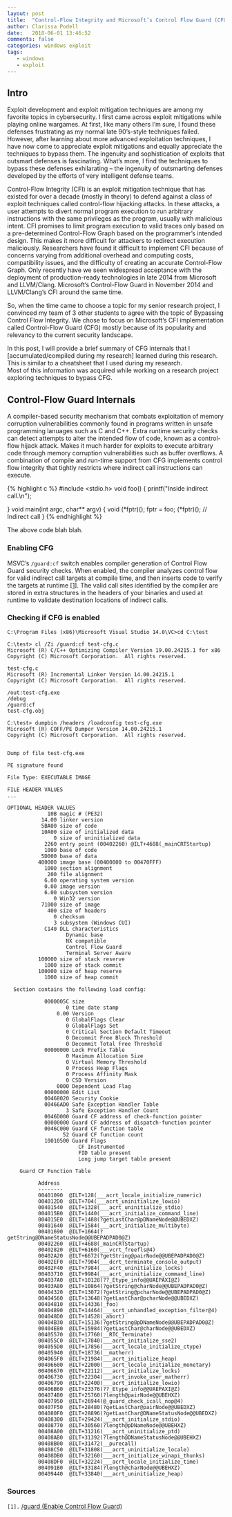 ```yaml
---
layout: post
title:  "Control-Flow Integrity and Microsoft’s Control Flow Guard (CFG)"
author: Clarissa Podell
date:   2018-06-01 13:46:52
comments: false
categories: windows exploit
tags:
   - windows
   - exploit
---
```


## Intro
Exploit development and exploit mitigation techniques are among my favorite topics in cybersecurity.  I first came across exploit mitigations while playing online wargames.  At first, like many others I’m sure, I found these defenses frustrating as my normal late 90’s-style techniques failed.  However, after learning about more advanced exploitation techniques, I have now come to appreciate exploit mitigations and equally appreciate the techniques to bypass them.  The ingenuity and sophistication of exploits that outsmart defenses is fascinating.  What’s more, I find the techniques to bypass these defenses exhilarating – the ingenuity of outsmarting defenses developed by the efforts of very intelligent defense teams.

Control-Flow Integrity (CFI) is an exploit mitigation technique that has existed for over a decade (mostly in theory) to defend against a class of exploit techniques called control-flow hijacking attacks.  In these attacks, a user attempts to divert normal program execution to run arbitrary instructions with the same privileges as the program, usually with malicious intent.  CFI promises to limit program execution to valid traces only based on a pre-determined Control-Flow Graph based on the programmer’s intended design.  This makes it more difficult for attackers to redirect execution maliciously.  Researchers have found it difficult to implement CFI because of concerns varying from additional overhead and computing costs, compatibility issues, and the difficulty of creating an accurate Control-Flow Graph.  Only recently have we seen widespread acceptance with the deployment of production-ready technologies in late 2014 from Microsoft and LLVM/Clang. Microsoft’s Control-Flow Guard in November 2014 and LLVM/Clang’s CFI around the same time.

So, when the time came to choose a topic for my senior research project, I convinced my team of 3 other students to agree with the topic of Bypassing Control Flow Integrity.  We chose to focus on Microsoft’s CFI implementation called Control-Flow Guard (CFG) mostly because of its popularity and relevancy to the current security landscape.

In this post, I will provide a brief summary of CFG internals that I [accumulated/compiled during my research] learned during this research.  This is similar to a cheatsheet that I used during my research.  
Most of this information was acquired while working on a research project exploring techniques to bypass CFG.  

## Control-Flow Guard Internals
A compiler-based security mechanism that combats exploitation of memory corruption vulnerabilities commonly found in programs written in unsafe programming lanuages such as C and C++.  Extra runtime security checks can detect attempts to alter the intended flow of code, known as a control-flow hijack attack.  Makes it much harder for exploits to execute arbitrary code through memory corruption vulnerabilities such as buffer overflows.
A combination of compile and run-time support from CFG implements control flow integrity that tightly restricts where indirect call instructions can execute.

{% highlight c %}
#include <stdio.h>
void foo() {
	printf("Inside indirect call.\n");

}
void main(int argc, char** argv) {
    void (*fptr)();
    fptr = foo;
	(*fptr)();     // Indirect call
}
{% endhighlight %}

The above code blah blah.

### Enabling CFG

MSVC’s `/guard:cf` switch enables compiler generation of Control Flow Guard security checks.  When enabled, the compiler analyzes control flow for valid indirect call targets at compile time, and then inserts code to verify the targets at runtime [[1]](https://msdn.microsoft.com/en-us/library/dn919635.aspx). The valid call sites identified by the compiler are stored in extra structures in the headers of your binaries and used at runtime to validate destination locations of indirect calls.

### Checking if CFG is enabled

```
C:\Program Files (x86)\Microsoft Visual Studio 14.0\VC>cd C:\test

C:\test> cl /Zi /guard:cf test-cfg.c
Microsoft (R) C/C++ Optimizing Compiler Version 19.00.24215.1 for x86
Copyright (C) Microsoft Corporation.  All rights reserved.

test-cfg.c
Microsoft (R) Incremental Linker Version 14.00.24215.1
Copyright (C) Microsoft Corporation.  All rights reserved.

/out:test-cfg.exe
/debug
/guard:cf
test-cfg.obj
```

```
C:\test> dumpbin /headers /loadconfig test-cfg.exe
Microsoft (R) COFF/PE Dumper Version 14.00.24215.1
Copyright (C) Microsoft Corporation.  All rights reserved.


Dump of file test-cfg.exe

PE signature found

File Type: EXECUTABLE IMAGE

FILE HEADER VALUES
...

OPTIONAL HEADER VALUES
             10B magic # (PE32)
           14.00 linker version
           5BA00 size of code
           10A00 size of initialized data
               0 size of uninitialized data
            2260 entry point (00402260) @ILT+4688(_mainCRTStartup)
            1000 base of code
           5D000 base of data
          400000 image base (00400000 to 00470FFF)
            1000 section alignment
             200 file alignment
            6.00 operating system version
            0.00 image version
            6.00 subsystem version
               0 Win32 version
           71000 size of image
             400 size of headers
               0 checksum
               3 subsystem (Windows CUI)
            C140 DLL characteristics
                   Dynamic base
                   NX compatible
                   Control Flow Guard
                   Terminal Server Aware
          100000 size of stack reserve
            1000 size of stack commit
          100000 size of heap reserve
            1000 size of heap commit

  Section contains the following load config:

            0000005C size
                   0 time date stamp
                0.00 Version
                   0 GlobalFlags Clear
                   0 GlobalFlags Set
                   0 Critical Section Default Timeout
                   0 Decommit Free Block Threshold
                   0 Decommit Total Free Threshold
            00000000 Lock Prefix Table
                   0 Maximum Allocation Size
                   0 Virtual Memory Threshold
                   0 Process Heap Flags
                   0 Process Affinity Mask
                   0 CSD Version
                0000 Dependent Load Flag
            00000000 Edit List
            00468020 Security Cookie
            00466AD0 Safe Exception Handler Table
                   3 Safe Exception Handler Count
            0046D000 Guard CF address of check-function pointer
            00000000 Guard CF address of dispatch-function pointer
            0046C000 Guard CF function table
                  52 Guard CF function count
            10010500 Guard Flags
                       CF Instrumented
                       FID table present
                       Long jump target table present

    Guard CF Function Table

          Address
          --------
          00401090  @ILT+128(___acrt_locale_initialize_numeric)
          004012D0  @ILT+704(___acrt_uninitialize_lowio)
          00401540  @ILT+1328(___acrt_uninitialize_stdio)
          004015B0  @ILT+1440(___acrt_initialize_command_line)
          004015E0  @ILT+1488(?getLastChar@pDNameNode@@UBEDXZ)
          00401640  @ILT+1584(___acrt_initialize_multibyte)
          00401690  @ILT+1664(?getString@DNameStatusNode@@UBEPADPAD0@Z)
          00402260  @ILT+4688(_mainCRTStartup)
          00402820  @ILT+6160(___vcrt_freefls@4)
          00402A20  @ILT+6672(?getString@pairNode@@UBEPADPAD0@Z)
          00402EF0  @ILT+7904(___dcrt_terminate_console_output)
          00402F40  @ILT+7984(___acrt_uninitialize_locks)
          00403710  @ILT+9984(___acrt_uninitialize_command_line)
          004037A0  @ILT+10128(??_Etype_info@@UAEPAXI@Z)
          00403A80  @ILT+10864(?getString@charNode@@UBEPADPAD0@Z)
          00404320  @ILT+13072(?getString@pcharNode@@UBEPADPAD0@Z)
          00404560  @ILT+13648(?getLastChar@pcharNode@@UBEDXZ)
          00404810  @ILT+14336(_foo)
          00404890  @ILT+14464(___scrt_unhandled_exception_filter@4)
          004048D0  @ILT+14528(_abort)
          00404B30  @ILT+15136(?getString@pDNameNode@@UBEPADPAD0@Z)
          00404E80  @ILT+15984(?getLastChar@charNode@@UBEDXZ)
          00405570  @ILT+17760(__RTC_Terminate)
          004055C0  @ILT+17840(___acrt_initialize_sse2)
          004055D0  @ILT+17856(___acrt_locale_initialize_ctype)
          00405940  @ILT+18736(__matherr)
          004065F0  @ILT+21984(___acrt_initialize_heap)
          00406600  @ILT+22000(___acrt_locale_initialize_monetary)
          00406670  @ILT+22112(___acrt_initialize_locks)
          00406730  @ILT+22304(___acrt_invoke_user_matherr)
          00406790  @ILT+22400(___acrt_initialize_lowio)
          00406B60  @ILT+23376(??_Etype_info@@UAEPAXI@Z)
          004074B0  @ILT+25760(?length@pairNode@@UBEHXZ)
          00407950  @ILT+26944(@_guard_check_icall_nop@4)
          00407F50  @ILT+28480(?getLastChar@pairNode@@UBEDXZ)
          004080F0  @ILT+28896(?getLastChar@DNameStatusNode@@UBEDXZ)
          00408300  @ILT+29424(___acrt_initialize_stdio)
          00408770  @ILT+30560(?length@pDNameNode@@UBEHXZ)
          00408A00  @ILT+31216(___acrt_uninitialize_ptd)
          00408AB0  @ILT+31392(?length@DNameStatusNode@@UBEHXZ)
          00408B00  @ILT+31472(__purecall)
          00408C50  @ILT+31808(___acrt_uninitialize_locale)
          00408DB0  @ILT+32160(___acrt_initialize_winapi_thunks)
          00408DF0  @ILT+32224(___acrt_locale_initialize_time)
          004091B0  @ILT+33184(?length@charNode@@UBEHXZ)
          00409440  @ILT+33840(___acrt_uninitialize_heap)

```


### Sources
`[1].` [/guard (Enable Control Flow Guard)](https://msdn.microsoft.com/en-us/library/dn919635.aspx)
